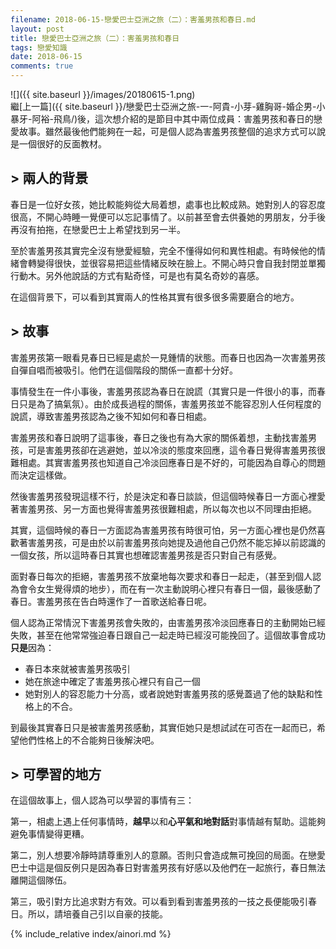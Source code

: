 ```yaml
---
filename: 2018-06-15-戀愛巴士亞洲之旅（二）：害羞男孩和春日.md
layout: post
title: 戀愛巴士亞洲之旅（二）：害羞男孩和春日
tags: 戀愛知識
date: 2018-06-15
comments: true
---
```


![]({{ site.baseurl }}/images/20180615-1.png)  
繼[上一篇]({{ site.baseurl }}/戀愛巴士亞洲之旅-一-阿貴-小芽-雞胸哥-婚企男-小暴牙-阿裕-飛鳥/)後，這次想介紹的是節目中其中兩位成員：害羞男孩和春日的戀愛故事。雖然最後他們能夠在一起，可是個人認為害羞男孩整個的追求方式可以說是一個很好的反面教材。

## > 兩人的背景

春日是一位好女孩，她比較能夠從大局着想，處事也比較成熟。她對別人的容忍度很高，不開心時睡一覺便可以忘記事情了。以前甚至會去供養她的男朋友，分手後再沒有拍拖，在戀愛巴士上希望找到另一半。

至於害羞男孩其實完全沒有戀愛經驗，完全不懂得如何和異性相處。有時候他的情緒會轉變得很快，並很容易把這些情緒反映在臉上。不開心時只會自我封閉並單獨行動木。另外他說話的方式有點奇怪，可是也有莫名奇妙的喜感。

在這個背景下，可以看到其實兩人的性格其實有很多很多需要磨合的地方。

## > 故事

害羞男孩第一眼看見春日已經是處於一見鍾情的狀態。而春日也因為一次害羞男孩自彈自唱而被吸引。他們在這個階段的關係一直都十分好。

事情發生在一件小事後，害羞男孩認為春日在說謊（其實只是一件很小的事，而春日只是為了搞氣氛）。由於成長過程的關係，害羞男孩並不能容忍別人任何程度的說謊，導致害羞男孩認為之後不知如何和春日相處。

害羞男孩和春日說明了這事後，春日之後也有為大家的關係着想，主動找害羞男孩，可是害羞男孩卻在逃避她，並以冷淡的態度來回應，這令春日覺得害羞男孩很難相處。其實害羞男孩也知道自己冷淡回應春日是不好的，可能因為自尊心的問題而決定這樣做。

然後害羞男孩發現這樣不行，於是決定和春日談談，但這個時候春日一方面心裡愛著害羞男孩、另一方面也覺得害羞男孩很難相處，所以每次也以不同理由拒絕。

其實，這個時候的春日一方面認為害羞男孩有時很可怕，另一方面心裡也是仍然喜歡著害羞男孩，可是由於以前害羞男孩向她提及過他自己仍然不能忘掉以前認識的一個女孩，所以這時春日其實也想確認害羞男孩是否只對自己有感覺。

面對春日每次的拒絕，害羞男孩不放棄地每次要求和春日一起走，（甚至到個人認為會令女生覺得煩的地步），而在有一次主動說明心裡只有春日一個，最後感動了春日。害羞男孩在告白時還作了一首歌送給春日呢。

個人認為正常情況下害羞男孩會失敗的，由害羞男孩冷淡回應春日的主動開始已經失敗，甚至在他常常強迫春日跟自己一起走時已經沒可能挽回了。這個故事會成功**只是**因為：

* 春日本來就被害羞男孩吸引
* 她在旅途中確定了害羞男孩心裡只有自己一個
* 她對別人的容忍能力十分高，或者說她對害羞男孩的感覺蓋過了他的缺點和性格上的不合。

到最後其實春日只是被害羞男孩感動，其實佢她只是想試試在可否在一起而已，希望他們性格上的不合能夠日後解決吧。

## > 可學習的地方

在這個故事上，個人認為可以學習的事情有三：

第一，相處上遇上任何事情時，**越早**以和**心平氣和地對話**對事情越有幫助。這能夠避免事情變得更糟。

第二，別人想要冷靜時請尊重別人的意願。否則只會造成無可挽回的局面。在戀愛巴士中這是個反例只是因為春日對害羞男孩有好感以及他們在一起旅行，春日無法離開這個隊伍。

第三，吸引對方比追求對方有效。可以看到看到害羞男孩的一技之長便能吸引春日。所以，請培養自己引以自豪的技能。

{% include_relative index/ainori.md %}